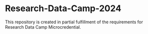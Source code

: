 # Research-Data-Camp-2024
This repository is created in partial fulfillment of the requirements for Research Data Camp Microcredential.
